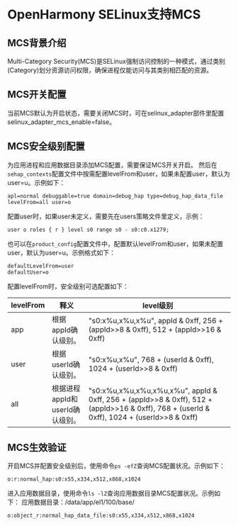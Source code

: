 # OpenHarmony SELinux支持MCS

## MCS背景介绍

Multi-Category Security(MCS)是SELinux强制访问控制的一种模式，通过类别(Category)划分资源访问权限，确保进程仅能访问与其类别相匹配的资源。

## MCS开关配置
当前MCS默认为开启状态，需要关闭MCS时，可在selinux_adapter部件里配置selinux_adapter_mcs_enable=false。

## MCS安全级别配置

  为应用进程和应用数据目录添加MCS配置，需要保证MCS开关开启。
  然后在`sehap_contexts`配置文件中按需配置levelFrom和user，如果未配置user，默认为user=u。示例如下：
  ```text
  apl=normal debuggable=true domain=debug_hap type=debug_hap_data_file levelFrom=all user=o
  ```

  配置user时，如果user未定义，需要先在users策略文件里定义，示例：
  ```text
  user o roles { r } level s0 range s0 - s0:c0.x1279;
  ```

  也可以在`product_config`配置文件中，配置默认levelFrom和user，如果未配置user，默认为user=u。示例格式如下：

  ```text
  defaultLevelFrom=user
  defaultUser=o
  ```

  配置levelFrom时，安全级别可选配置如下：

 | levelFrom | 释义 | level级别 |
 | -------- | ---- | ------------- |
 | app | 根据appId确认级别。 | "s0:x%u,x%u,x%u", appId & 0xff, 256 + (appId>>8 & 0xff), 512 + (appId>>16 & 0xff)|
 | user | 根据userId确认级别。 | "s0:x%u,x%u", 768 + (userId & 0xff), 1024 + (userId>>8 & 0xff) |
 | all | 根据进程appId和userId确认级别。 | "s0:x%u,x%u,x%u,x%u,x%u", appId & 0xff, 256 + (appId>>8 & 0xff), 512 + (appId>>16 & 0xff), 768 + (userId & 0xff), 1024 + (userId>>8 & 0xff) |

## MCS生效验证

开启MCS并配置安全级别后，使用命令`ps -efZ`查询MCS配置状况。示例如下：
```text
o:r:normal_hap:s0:x55,x334,x512,x868,x1024
```

进入应用数据目录，使用命令`ls -lZ`查询应用数据目录MCS配置状况。示例如下：
应用数据目录：/data/app/el1/100/base/
```text
o:object_r:normal_hap_data_file:s0:x55,x334,x512,x868,x1024
```